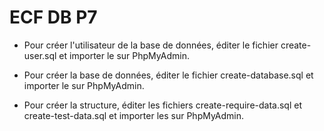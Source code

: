 # ECF DB P7

- Pour créer l'utilisateur de la base de données, éditer le fichier create-user.sql et importer le sur PhpMyAdmin.

- Pour créer la base de données, éditer le fichier create-database.sql et importer le sur PhpMyAdmin.

- Pour créer la structure, éditer les fichiers create-require-data.sql et create-test-data.sql et importer les sur PhpMyAdmin.

